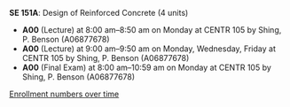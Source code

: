 **SE 151A**: Design of Reinforced Concrete (4 units)

- **A00** (Lecture) at 8:00 am–8:50 am on Monday at CENTR 105 by Shing, P. Benson (A06877678)
- **A00** (Lecture) at 9:00 am–9:50 am on Monday, Wednesday, Friday at CENTR 105 by Shing, P. Benson (A06877678)
- **A00** (Final Exam) at 8:00 am–10:59 am on Monday at CENTR 105 by Shing, P. Benson (A06877678)

[Enrollment numbers over time](./SE151A.tsv)
